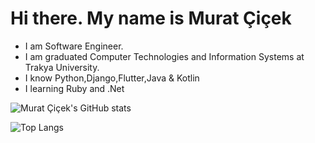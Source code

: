 # Hi there. My name is Murat Çiçek
- I am Software Engineer.
- I am graduated Computer Technologies and Information Systems at Trakya University.
- I know Python,Django,Flutter,Java & Kotlin
- I learning Ruby and .Net

![Murat Çiçek's GitHub stats](https://github-readme-stats.vercel.app/api?username=murat1347&show_icons=true&theme=dark)

![Top Langs](https://github-readme-stats.vercel.app/api/top-langs/?username=murat1347&layout=compact&theme=dark&hide=css,html,php,javascript&langs_count=10)

